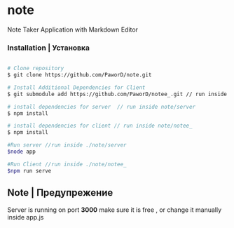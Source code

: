 # note
Note Taker Application with Markdown Editor

### Installation | Установка


```bash

# Clone repository
$ git clone https://github.com/PaworD/note.git

# Install Additional Dependencies for Client 
$ git submodule add https://github.com/PaworD/notee_.git // run inside ./note

# install dependencies for server  // run inside note/server
$ npm install

# install dependencies for client // run inside note/notee_
$ npm install 

#Run server //run inside ./note/server
$node app 

#Run Client //run inside ./note/notee_
$npm run serve 

```

## Note | Предупрежение

Server is running on port **3000** make sure it is free , or change it manually inside app.js



